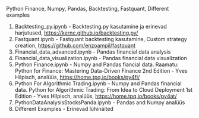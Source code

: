 Python Finance, Numpy, Pandas, Backtesting, Fastquant, Different examples

1. Backtesting_py.ipynb - Backtesting.py kasutamine ja erinevad harjutused, https://kernc.github.io/backtesting.py/
2. Fastquant.ipynb - Fastquant backtesting kasutamine, Custom strategy creation, https://github.com/enzoampil/fastquant
3. Financial_data_advanced.ipynb - Pandas financial data analysis
4. Financial_data_visualization.ipynb - Pandas financial data visualization
5. Python Finance.ipynb - Numpy and Pandas fiancial data. Raamatu: Python for Finance: Mastering Data-Driven Finance 2nd Edition - Yves Hilpisch, analüüs, https://home.tpq.io/books/py4fi/
6. Python For Algorithmic Trading.ipynb - Numpy and Pandas financial data.  Python for Algorithmic Trading: From Idea to Cloud Deployment 1st Edition - Yves Hilpisch, analüüs, https://home.tpq.io/books/py4at/
7. PythonDataAnalysisStocksPanda.ipynb - Pandas and Numpy analüüs
8. Different Examples - Erinevad lühinäited
